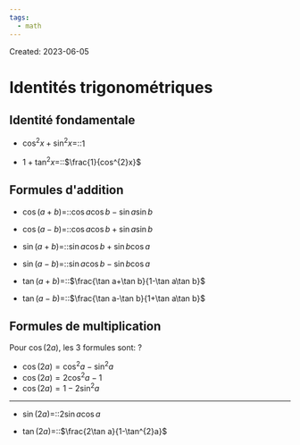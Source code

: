 ```yaml
---
tags:
  - math
---
```

Created: 2023-06-05

# Identités trigonométriques
## Identité fondamentale
- $\cos^{2}x+\sin^{2}x=$::$1$

- $1+\tan^{2}x=$::$\frac{1}{cos^{2}x}$

## Formules d'addition
- $\cos(a+b)=$::$\cos a\cos b-\sin a\sin b$
<!--SR:!2023-09-09,1,230-->

- $\cos(a-b)=$::$\cos a\cos b+\sin a\sin b$

- $\sin(a+b)=$::$\sin a\cos b+\sin b\cos a$

- $\sin(a-b)=$::$\sin a\cos b-\sin b\cos a$

- $\tan(a+b)=$::$\frac{\tan a+\tan b}{1-\tan a\tan b}$

- $\tan(a-b)=$::$\frac{\tan a-\tan b}{1+\tan a\tan b}$

## Formules de multiplication
Pour $\cos(2a)$, les 3 formules sont:
?
- $\cos(2a)=\cos^{2}a-\sin^{2}a$
- $\cos(2a)=2\cos^{2}a-1$
- $\cos(2a)=1-2\sin^{2}a$


---
- $\sin(2a)=$::$2\sin a\cos a$

- $\tan(2a)=$::$\frac{2\tan a}{1-\tan^{2}a}$


